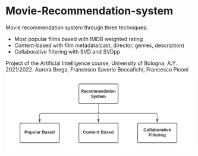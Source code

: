 # Movie-Recommendation-system
Movie recommendation system through three techniques:
* Most popular films based with IMDB weighted rating
* Content-based with film metadata(cast, director, genres, description)
* Collaborative filtering with SVD and SVDpp

Project of the Artificial Intelligence course, University of Bologna, A.Y. 2021/2022. Aurora Brega, Francesco Saverio Beccafichi, Francesco Piconi
![recommendation system.png](https://github.com/frapic98/Movie-Recommendation-system/blob/a95318d5c4491ce5169c3d3d30fce9d64ef4b52d/recommendation%20system.png)
